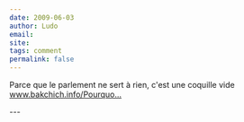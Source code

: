 ```yaml
---
date: 2009-06-03
author: Ludo
email: 
site: 
tags: comment
permalink: false
---
```


<p>Parce que le parlement ne sert à rien, c'est une coquille vide<br />
<a href="http://www.bakchich.info/Pourquoi-le-Parlement-Europeen,07875.html" title="http://www.bakchich.info/Pourquoi-le-Parlement-Europeen,07875.html" rel="nofollow">www.bakchich.info/Pourquo...</a></p>
---
